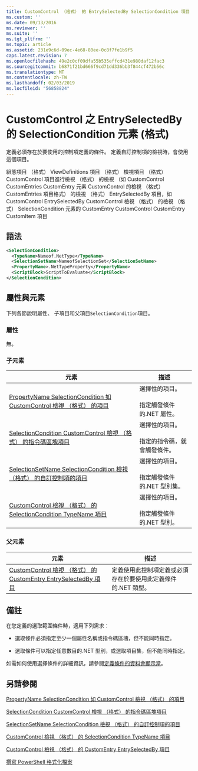 ```yaml
---
title: CustomControl （格式） 的 EntrySelectedBy SelectionCondition 項目 |Microsoft Docs
ms.custom: ''
ms.date: 09/13/2016
ms.reviewer: ''
ms.suite: ''
ms.tgt_pltfrm: ''
ms.topic: article
ms.assetid: 231e9c6d-09ec-4e68-80ee-0c8f7fe1b9f5
caps.latest.revision: 7
ms.openlocfilehash: 49e2c0cf09dfa55b535effcd431e980daf12fac3
ms.sourcegitcommit: b6871f21bd666f9cd71dd336bb3f844cf472b56c
ms.translationtype: MT
ms.contentlocale: zh-TW
ms.lasthandoff: 02/03/2019
ms.locfileid: "56858824"
---
```

# <a name="selectioncondition-element-for-entryselectedby-for-customcontrol-format"></a>CustomControl 之 EntrySelectedBy 的 SelectionCondition 元素 (格式)

定義必須存在於要使用的控制項定義的條件。 定義自訂控制項的檢視時，會使用這個項目。

組態項目 （格式） ViewDefinitions 項目 （格式） 檢視項目 （格式） CustomControl 項目進行檢視 （格式） 的檢視 （如 CustomControl CustomEntries CustomEntry 元素 CustomControl 的檢視 （格式） CustomEntries 項目格式） 的檢視 （格式） EntrySelectedBy 項目，如 CustomControl EntrySelectedBy CustomControl 檢視 （格式） 的檢視 （格式） SelectionCondition 元素的 CustomEntry CustomControl CustomEntry CustomItem 項目

## <a name="syntax"></a>語法

```xml
<SelectionCondition>
  <TypeName>Nameof.NetType</TypeName>
  <SelectionSetName>NameofSelectionSet</SelectionSetName>
  <PropertyName>.NetTypeProperty</PropertyName>
  <ScriptBlock>ScriptToEvaluate</ScriptBlock>
</SelectionCondition>
```

## <a name="attributes-and-elements"></a>屬性與元素

下列各節說明屬性、 子項目和父項目`SelectionCondition`項目。

### <a name="attributes"></a>屬性

無。

### <a name="child-elements"></a>子元素

|元素|描述|
|-------------|-----------------|
|[PropertyName SelectionCondition 如 CustomControl 檢視 （格式） 的項目](./propertyname-element-for-selectioncondition-for-customcontrol-for-view-format.md)|選擇性的項目。<br /><br /> 指定觸發條件的.NET 屬性。|
|[SelectionCondition CustomControl 檢視 （格式） 的指令碼區塊項目](./scriptblock-element-for-selectioncondition-for-customcontrol-for-view-format.md)|選擇性的項目。<br /><br /> 指定的指令碼，就會觸發條件。|
|[SelectionSetName SelectionCondition 檢視 （格式） 的自訂控制項的項目](./selectionsetname-element-for-selectioncondition-for-customcontrol-for-view-format.md)|選擇性的項目。<br /><br /> 指定觸發條件的.NET 型別集。|
|[CustomControl 檢視 （格式） 的 SelectionCondition TypeName 項目](./typename-element-for-selectioncondition-for-customcontrol-for-view-format.md)|選擇性的項目。<br /><br /> 指定觸發條件的.NET 型別。|

### <a name="parent-elements"></a>父元素

|元素|描述|
|-------------|-----------------|
|[CustomControl 檢視 （格式） 的 CustomEntry EntrySelectedBy 項目](./entryselectedby-element-for-customentry-for-customcontrol-for-view-format.md)|定義使用此控制項定義或必須存在於要使用此定義條件的.NET 類型。|

## <a name="remarks"></a>備註

在您定義的選取範圍條件時，適用下列需求：

- 選取條件必須指定至少一個屬性名稱或指令碼區塊，但不能同時指定。

- 選取條件可以指定任意數目的.NET 型別，或選取項目集，但不能同時指定。

如需如何使用選擇條件的詳細資訊，請參閱[定義條件的資料會顯示當](./defining-conditions-for-displaying-data.md)。

## <a name="see-also"></a>另請參閱

[PropertyName SelectionCondition 如 CustomControl 檢視 （格式） 的項目](./propertyname-element-for-selectioncondition-for-customcontrol-for-view-format.md)

[SelectionCondition CustomControl 檢視 （格式） 的指令碼區塊項目](./scriptblock-element-for-selectioncondition-for-customcontrol-for-view-format.md)

[SelectionSetName SelectionCondition 檢視 （格式） 的自訂控制項的項目](./selectionsetname-element-for-selectioncondition-for-customcontrol-for-view-format.md)

[CustomControl 檢視 （格式） 的 SelectionCondition TypeName 項目](./typename-element-for-selectioncondition-for-customcontrol-for-view-format.md)

[CustomControl 檢視 （格式） 的 CustomEntry EntrySelectedBy 項目](./entryselectedby-element-for-customentry-for-customcontrol-for-view-format.md)

[撰寫 PowerShell 格式化檔案](./writing-a-powershell-formatting-file.md)

